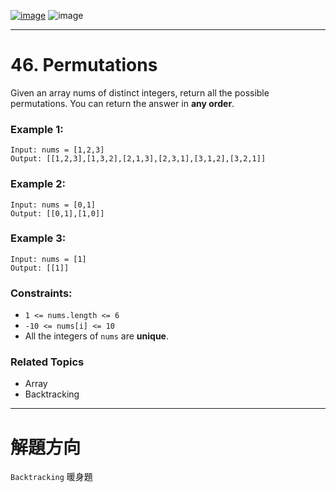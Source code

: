 [![image](https://img.shields.io/badge/Leetcode-Link-blue?logo=leetcode)](https://leetcode.com/problems/permutations/)
![image](https://img.shields.io/badge/Difficulty-Medium-yellow)

---

# 46. Permutations

Given an array nums of distinct integers, return all the possible permutations. You can return the answer in **any order**.

### Example 1:

```
Input: nums = [1,2,3]
Output: [[1,2,3],[1,3,2],[2,1,3],[2,3,1],[3,1,2],[3,2,1]]
```

### Example 2:

```
Input: nums = [0,1]
Output: [[0,1],[1,0]]
```

### Example 3:

```
Input: nums = [1]
Output: [[1]]
```

### Constraints:

- `1 <= nums.length <= 6`
- `-10 <= nums[i] <= 10`
- All the integers of `nums` are **unique**.

### Related Topics

- Array
- Backtracking
  
---

# 解題方向

`Backtracking` 暖身題